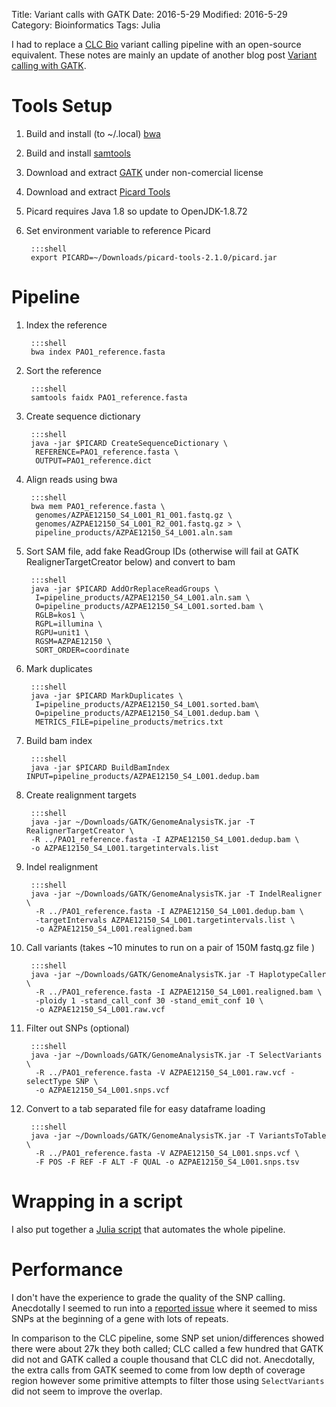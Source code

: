 Title: Variant calls with GATK
Date: 2016-5-29
Modified: 2016-5-29
Category: Bioinformatics
Tags: Julia

I had to replace a [CLC Bio](http://www.clcbio.com/) variant calling pipeline
with an open-source equivalent. These notes are mainly an update of another blog
post [Variant calling with
GATK](https://approachedinthelimit.wordpress.com/2015/10/09/variant-calling-with-gatk/).

# Tools Setup

1. Build and install (to ~/.local) [bwa](https://github.com/lh3/bwa)
1. Build and install [samtools](http://www.htslib.org/download/)
1. Download and extract [GATK](https://www.broadinstitute.org/gatk/) under non-comercial license
1. Download and extract [Picard Tools](http://broadinstitute.github.io/picard/)
1. Picard requires Java 1.8 so update to OpenJDK-1.8.72
1. Set environment variable to reference Picard

        :::shell
        export PICARD=~/Downloads/picard-tools-2.1.0/picard.jar

# Pipeline

1. Index the reference

        :::shell
        bwa index PAO1_reference.fasta

1. Sort the reference

        :::shell
        samtools faidx PAO1_reference.fasta

1. Create sequence dictionary

        :::shell
        java -jar $PICARD CreateSequenceDictionary \
         REFERENCE=PAO1_reference.fasta \
         OUTPUT=PAO1_reference.dict

1. Align reads using bwa

        :::shell
        bwa mem PAO1_reference.fasta \
         genomes/AZPAE12150_S4_L001_R1_001.fastq.gz \
         genomes/AZPAE12150_S4_L001_R2_001.fastq.gz > \
         pipeline_products/AZPAE12150_S4_L001.aln.sam

1. Sort SAM file, add fake ReadGroup IDs (otherwise will fail at GATK RealignerTargetCreator below) and convert to bam

        :::shell
        java -jar $PICARD AddOrReplaceReadGroups \
         I=pipeline_products/AZPAE12150_S4_L001.aln.sam \
         O=pipeline_products/AZPAE12150_S4_L001.sorted.bam \
         RGLB=kos1 \
         RGPL=illumina \
         RGPU=unit1 \
         RGSM=AZPAE12150 \
         SORT_ORDER=coordinate

1. Mark duplicates

        :::shell
        java -jar $PICARD MarkDuplicates \
         I=pipeline_products/AZPAE12150_S4_L001.sorted.bam\
         O=pipeline_products/AZPAE12150_S4_L001.dedup.bam \
         METRICS_FILE=pipeline_products/metrics.txt

1. Build bam index

        :::shell
        java -jar $PICARD BuildBamIndex INPUT=pipeline_products/AZPAE12150_S4_L001.dedup.bam

1. Create realignment targets

        :::shell
        java -jar ~/Downloads/GATK/GenomeAnalysisTK.jar -T RealignerTargetCreator \
        -R ../PAO1_reference.fasta -I AZPAE12150_S4_L001.dedup.bam \
        -o AZPAE12150_S4_L001.targetintervals.list

1. Indel realignment

        :::shell
        java -jar ~/Downloads/GATK/GenomeAnalysisTK.jar -T IndelRealigner \
         -R ../PAO1_reference.fasta -I AZPAE12150_S4_L001.dedup.bam \
         -targetIntervals AZPAE12150_S4_L001.targetintervals.list \
         -o AZPAE12150_S4_L001.realigned.bam

1. Call variants (takes ~10 minutes to run on a pair of 150M fastq.gz file )

        :::shell
        java -jar ~/Downloads/GATK/GenomeAnalysisTK.jar -T HaplotypeCaller \
         -R ../PAO1_reference.fasta -I AZPAE12150_S4_L001.realigned.bam \
         -ploidy 1 -stand_call_conf 30 -stand_emit_conf 10 \
         -o AZPAE12150_S4_L001.raw.vcf

1. Filter out SNPs (optional)

        :::shell
        java -jar ~/Downloads/GATK/GenomeAnalysisTK.jar -T SelectVariants \
         -R ../PAO1_reference.fasta -V AZPAE12150_S4_L001.raw.vcf -selectType SNP \
         -o AZPAE12150_S4_L001.snps.vcf

1. Convert to a tab separated file for easy dataframe loading

        :::shell
        java -jar ~/Downloads/GATK/GenomeAnalysisTK.jar -T VariantsToTable \
         -R ../PAO1_reference.fasta -V AZPAE12150_S4_L001.snps.vcf \
         -F POS -F REF -F ALT -F QUAL -o AZPAE12150_S4_L001.snps.tsv

# Wrapping in a script

I also put together a [Julia
script](https://gist.github.com/caryan/1a5624d8539c83d01cef2663b3bc2e7d) that
automates the whole pipeline.

# Performance

I don't have the experience to grade the quality of the SNP calling. Anecdotally
I seemed to run into a [reported
issue](http://gatkforums.broadinstitute.org/dsde/discussion/5422/why-is-haplotypecaller-not-calling-obvious-snps-by-default-but-requires-allownonuniquekmersinref)
where it seemed to miss SNPs at the beginning of a gene with lots of repeats.

In comparison to the CLC pipeline, some SNP set union/differences showed there
were about 27k they both called;  CLC called a few hundred that GATK did not and
GATK called a couple thousand that CLC did not.  Anecdotally, the extra calls
from GATK seemed to come from low depth of coverage region however some
primitive attempts to filter those using `SelectVariants` did not seem to
improve the overlap.
